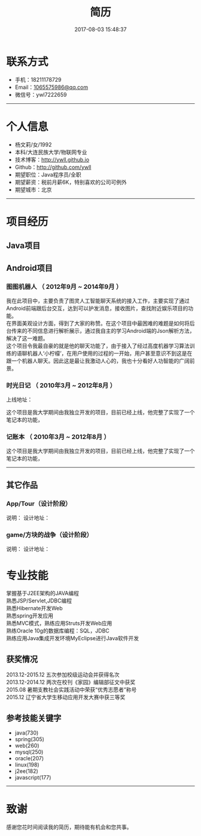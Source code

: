 ﻿---
title: 简历
date: 2017-08-03 15:48:37
tags: 
- 关于我
---

# 联系方式  


- 手机：18211178729  
- Email：1065575986@qq.com
- 微信号：ywl7222659
---
<!--more-->

# 个人信息

 - 杨文莉/女/1992 
 - 本科/大连民族大学/物联网专业 
 - 技术博客：http://ywll.github.io 
 - Github：http://github.com/ywll   
 - 期望职位：Java程序员/全职
 - 期望薪资：税前月薪6K，特别喜欢的公司可例外
 - 期望城市：北京

---

# 项目经历

## Java项目 

## Android项目 

###  图图机器人 （ 2012年9月 ~ 2014年9月 ）  

<!--
我在此项目负责了哪些工作，分别在哪些地方做得出色/和别人不一样/成长快，这个项目中，我最困难的问题是什么，我采取了什么措施，最后结果如何。这个项目中，我最自豪的技术细节是什么，为什么，实施前和实施后的数据对比如何，同事和领导对此的反应如何。  -->  


我在此项目中，主要负责了图灵人工智能聊天系统的接入工作，主要实现了通过Android前端跟后台交互，达到可以护发消息，接收图片，查找附近娱乐项目的功能。  
在界面美观设计方面，得到了大家的称赞。在这个项目中最困难的难题是如何将后台传来的不同信息进行解析展示，通过我自主的学习Android端的Json解析方法，解决了这一难题。  
这个项目令我最自豪的就是他的聊天功能了，由于接入了经过高度机器学习算法训练的语聊机器人‘小柠檬’，在用户使用的过程的一开始，用户甚至意识不到这是在跟一个机器人聊天。因此这是最让我激动人心的，我也十分看好人功智能的广阔前景。


###  时光日记  （ 2010年3月 ~ 2012年8月 ）  
上线地址： 

这个项目是我大学期间由我独立开发的项目，目前已经上线，他完整了实现了一个笔记本的功能，

###  记账本  （ 2010年3月 ~ 2012年8月 ）   

这个项目是我大学期间由我独立开发的项目，目前已经上线，他完整了实现了一个笔记本的功能，

---

## 其它作品
### App/Tour（设计阶段）
说明：
设计地址：
### game/方块的战争（设计阶段）
说明：
设计地址：



# 专业技能

掌握基于J2EE架构的JAVA编程  
熟悉JSP/Servlet,JDBC编程  
熟悉Hibernate开发Web  
熟悉spring开发应用  
熟悉MVC模式，熟练应用Struts开发Web应用  
熟练Oracle 10g的数据库编程：SQL，JDBC  
熟练应用Java集成开发环境MyEclipse进行Java软件开发  

## 获奖情况
2013.12-2015.12	五次参加校级运动会并获得名次  
2013.12-2014.12	两次在校刊《家园》编辑部征文中获奖  
2015.08	暑期支教社会实践活动中荣获“优秀志愿者”称号  
2015.12	辽宁省大学生移动应用开发大赛中获三等奖  


## 参考技能关键字

- java(730)
- spring(305)
- web(260)
- mysql(250)
- oracle(207)
- linux(198)
- j2ee(182)
- javascript(177)

---

# 致谢
感谢您花时间阅读我的简历，期待能有机会和您共事。